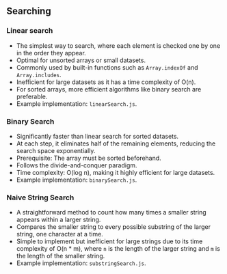 ## Searching

### Linear search

- The simplest way to search, where each element is checked one by one in the order they appear.
- Optimal for unsorted arrays or small datasets.
- Commonly used by built-in functions such as `Array.indexOf` and `Array.includes`.
- Inefficient for large datasets as it has a time complexity of O(n).
- For sorted arrays, more efficient algorithms like binary search are preferable.
- Example implementation: `linearSearch.js`.

### Binary Search

- Significantly faster than linear search for sorted datasets.
- At each step, it eliminates half of the remaining elements, reducing the search space exponentially.
- Prerequisite: The array must be sorted beforehand.
- Follows the divide-and-conquer paradigm.
- Time complexity: O(log n), making it highly efficient for large datasets.
- Example implementation: `binarySearch.js`.

### Naive String Search

- A straightforward method to count how many times a smaller string appears within a larger string.
- Compares the smaller string to every possible substring of the larger string, one character at a time.
- Simple to implement but inefficient for large strings due to its time complexity of O(n \* m), where `n` is the length of the larger string and `m` is the length of the smaller string.
- Example implementation: `substringSearch.js`.
